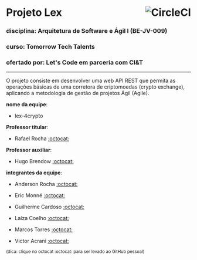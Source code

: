 # Projeto Lex <img align="right" alt="CircleCI" src="https://img.shields.io/circleci/build/gh/Lex-4Crypto/monolito/main"/>

### disciplina: Arquitetura de Software e Ágil I (BE-JV-009)
### curso: Tomorrow Tech Talents
### ofertado por: Let's Code em parceria com CI&T

---

O projeto consiste em desenvolver uma web API REST que permita as operações básicas de uma corretora de criptomoedas (crypto exchange), aplicando a metodologia de gestão de projetos Ágil (Agile).

**nome da equipe**:
- lex-4crypto

**Professor titular**:
- Rafael Rocha [:octocat:](https://github.com/rafarocha)

**Professor auxiliar**:
- Hugo Brendow [:octocat:](https://github.com/hugobrendow)

**integrantes da equipe**:
- Anderson Rocha [:octocat:](https://github.com/andersonrocha81)

- Eric Monné [:octocat:](https://github.com/ericmonne)

- Guilherme Cardoso [:octocat:](https://github.com/glottocardoso)

- Laíza Coelho [:octocat:](https://github.com/laizacoelho)

- Marcos Torres [:octocat:](https://github.com/marcmam2)

- Victor Acrani [:octocat:](https://github.com/Victor-Acrani)

<sub>(dica: clique no octocat :octocat: para ser levado ao GitHub pessoal)</sub>
